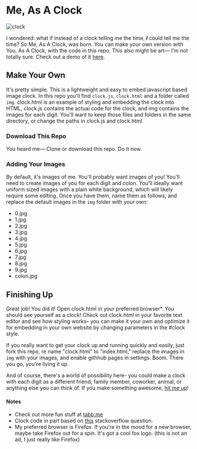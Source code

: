 # Me, As A Clock

![clock](https://raw.githubusercontent.com/taylortabb/clock-me/master/docs/clock.gif)

I wondered: what if instead of a clock telling me the time, ***I*** could tell me the time? So Me, As A Clock, was born. You can make your own version with You, As A Clock, with the code in this repo. This also might be art— I'm not totally sure. Check out a demo of it [here](http://go.tabb.me/me-as-a-clock/).

## Make Your Own

It's pretty simple. This is a lightweight and easy to embed javascript based image clock. In this repo you'll find `clock.js`, `clock.html` and a folder called `img`. clock.html is an example of styling and embedding the clock into HTML, clock.js contains the actual code for the clock, and img contains the images for each digit. You'll want to keep those files and folders in the same directory, or change the paths in clock.js and clock.html. 

### Download This Repo

You heard me— Clone or download this repo. Do it now. 

### Adding Your Images

By default, it's images of me. You'll probably want images of you! You'll need to create images of you for each digit and colon. You'll ideally want uniform sized images with a plain white background, which will likely require some editing. Once you have them, name them as follows, and replace the default images in the `img` folder with your own:

- 0.jpg
- 1.jpg 
- 2.jpg
- 3.jpg
- 4.jpg
- 5.jpg
- 6.jpg
- 7.jpg
- 8.jpg
- 9.jpg
- colon.jpg

## Finishing Up

Great job! You did it! Open clock.html in your preferred browser*. You should see yourself as a clock! Check out clock.html in your favorite text editor and see how styling works– you can make it your own and optimize it for embedding in your own website by changing parameters in the #clock style.

If you really want to get your clock up and running quickly and easily, just fork this repo, re name "clock.html" to "index.html," replace the images in `img` with your images, and enable githhub pages in settings. Boom. There you go, you're living it up.

And of course, there's a world of possibility here- you could make a clock with each digit as a different friend, family member, coworker, animal, or anything else you can think of. If you make something awesome, [hit me up](https://www.tabb.me/about)!

#### Notes

- Check out more fun stuff at [tabb.me](https://www.tabb.me/)
- Clock code in part based on [this](https://stackoverflow.com/questions/42964421/digital-clock-with-images) stackoverflow question.
- My preferred browser is Firefox. If you're in the mood for a new browser, maybe take Firefox out for a spin. It's got a cool fox logo. (this is not an ad, I just really like Firefox)

